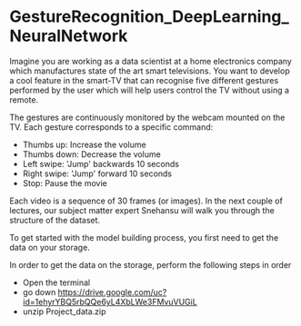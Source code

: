 # GestureRecognition_DeepLearning_NeuralNetwork

Imagine you are working as a data scientist at a home electronics company which manufactures state of the art smart televisions. You want to develop a cool feature in the smart-TV that can recognise five different gestures performed by the user which will help users control the TV without using a remote.

The gestures are continuously monitored by the webcam mounted on the TV. Each gesture corresponds to a specific command:

- Thumbs up:  Increase the volume
- Thumbs down: Decrease the volume
- Left swipe: 'Jump' backwards 10 seconds
- Right swipe: 'Jump' forward 10 seconds  
- Stop: Pause the movie
 

Each video is a sequence of 30 frames (or images). In the next couple of lectures, our subject matter expert Snehansu will walk you through the structure of the dataset.

To get started with the model building process, you first need to get the data on your storage. 

In order to get the data on the storage, perform the following steps in order

- Open the terminal
- go down https://drive.google.com/uc?id=1ehyrYBQ5rbQQe6yL4XbLWe3FMvuVUGiL
- unzip Project_data.zip
